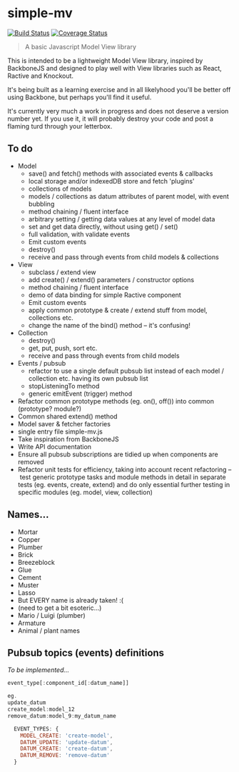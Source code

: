 # simple-mv

[![Build Status](https://travis-ci.org/davidcole1977/simple-mv.svg?branch=master)](https://travis-ci.org/davidcole1977/simple-mv) [![Coverage Status](https://coveralls.io/repos/davidcole1977/simple-mv/badge.svg?branch=master&service=github)](https://coveralls.io/github/davidcole1977/simple-mv?branch=master)

> A basic Javascript Model View library

This is intended to be a lightweight Model View library, inspired by BackboneJS and designed to play well with View libraries such as React, Ractive and Knockout.

It's being built as a learning exercise and in all likelyhood you'll be better off using Backbone, but perhaps you'll find it useful.

It's currently very much a work in progress and does not deserve a version number yet. If you use it, it will probably destroy your code and post a flaming turd through your letterbox.

## To do

* Model
	* save() and fetch() methods with associated events & callbacks
	* local storage and/or indexedDB store and fetch 'plugins'
	* collections of models
	* models / collections as datum attributes of parent model, with event bubbling
	* method chaining / fluent interface
	* arbitrary setting / getting data values at any level of model data
	* set and get data directly, without using get() / set()
	* full validation, with validate events
	* Emit custom events
	* destroy()
	* receive and pass through events from child models & collections
* View
	* subclass / extend view
	* add create() / extend() parameters / constructor options
	* method chaining / fluent interface
	* demo of data binding for simple Ractive component
	* Emit custom events
	* apply common prototype & create / extend stuff from model, collections etc.
	* change the name of the bind() method – it's confusing!
* Collection
  * destroy()
  * get, put, push, sort etc.
  * receive and pass through events from child models
* Events / pubsub
  * refactor to use a single default pubsub list instead of each model / collection etc. having its own pubsub list
  * stopListeningTo method
  * generic emitEvent (trigger) method
* Refactor common prototype methods (eg. on(), off()) into common (prototype? module?)
* Common shared extend() method
* Model saver & fetcher factories
* single entry file simple-mv.js
* Take inspiration from BackboneJS
* Write API documentation
* Ensure all pubsub subscriptions are tidied up when components are removed
* Refactor unit tests for efficiency, taking into account recent refactoring – test generic prototype tasks and module methods in detail in separate tests (eg. events, create, extend) and do only essential further testing in specific modules (eg. model, view, collection)

## Names...

* Mortar
* Copper
* Plumber
* Brick
* Breezeblock
* Glue
* Cement
* Muster
* Lasso
* But EVERY name is already taken! :(
* (need to get a bit esoteric...)
* Mario / Luigi (plumber)
* Armature
* Animal / plant names

## Pubsub topics (events) definitions

*To be implemented...*

```js
event_type[:component_id[:datum_name]]

eg.
update_datum
create_model:model_12
remove_datum:model_9:my_datum_name

  EVENT_TYPES: {
    MODEL_CREATE: 'create-model',
    DATUM_UPDATE: 'update-datum',
    DATUM_CREATE: 'create-datum',
    DATUM_REMOVE: 'remove-datum'
  }
```